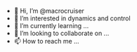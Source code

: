 - 👋 Hi, I’m @macrocruiser
- 👀 I’m interested in dynamics and control
- 🌱 I’m currently learning ...
- 💞️ I’m looking to collaborate on ...
- 📫 How to reach me ...

<!---
macrocruiser/macrocruiser is a ✨ special ✨ repository because its `README.md` (this file) appears on your GitHub profile.
You can click the Preview link to take a look at your changes.
--->
